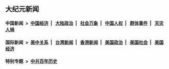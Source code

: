 ## 大纪元新闻

#### 中国新闻 &nbsp;>&nbsp; [中国经济](indexes/ncid283/README.md?08010445) &nbsp;| &nbsp; [大陆政治](indexes/ncid277/README.md?08010445) &nbsp;| &nbsp; [社会万象](indexes/ncid282/README.md?08010445) &nbsp;| &nbsp; [中国人权](indexes/ncid278/README.md?08010445) &nbsp;| &nbsp; [群体事件](indexes/ncid279/README.md?08010445) &nbsp;| &nbsp; [天灾人祸](indexes/ncid280/README.md?08010445)

#### 国际新闻 &nbsp;>&nbsp; [美中关系](indexes/nf1412576/README.md?08010445) &nbsp;| &nbsp; [台湾新闻](indexes/ncid1349361/README.md?08010445) &nbsp;| &nbsp; [香港新闻](indexes/ncid1349362/README.md?08010445) &nbsp;| &nbsp; [美国政治](indexes/ncid1078159/README.md?08010445) &nbsp;| &nbsp; [美国社会](indexes/ncid1078160/README.md?08010445) &nbsp;| &nbsp; [美国经济](indexes/ncid1078158/README.md?08010445)

#### 特别专题 &nbsp;>&nbsp; [中共百年历史](https://github.com/epoch-news/epoch-special/blob/master/README.md?08010445)  
